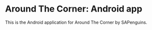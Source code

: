 # Around The Corner: Android app

This is the Android application for Around The Corner by SAPenguins.
